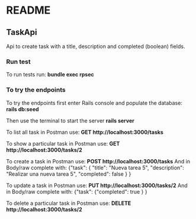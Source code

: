 # README

## TaskApi
Api to create task with a title, description and completed (boolean) fields. 

### Run test
To run tests run: **bundle exec rpsec**

### To try the endpoints
To try the endpoints first enter Rails console and populate the database:
**rails db:seed**

Then use the terminal to start the server
**rails server**

To list all task in Postman use:
**GET http://localhost:3000/tasks**

To show a particular task in Postman use:
**GET http://localhost:3000/tasks/2**

To create a task in Postman use:
**POST http://localhost:3000/tasks**
And in Body/raw complete with:
{"task": {
    "title": "Nueva tarea 5",
    "description": "Realizar una nueva tarea 5",
    "completed": false
    }
}

To update a task in Postman use:
**PUT http://localhost:3000/tasks/2**
And in Body/raw complete with:
{"task": 
    {"completed": true }
}

To delete a particular task in Postman use:
**DELETE http://localhost:3000/tasks/2**


